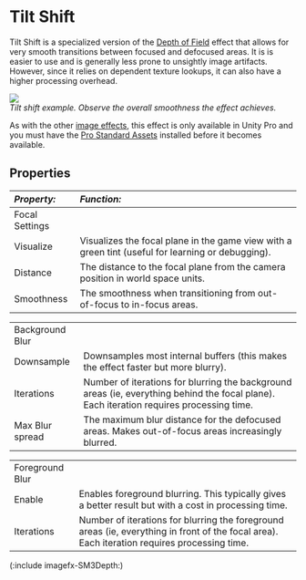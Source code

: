 Tilt Shift
==========


<span class=keyword>Tilt Shift</span> is a specialized version of the [Depth of Field](script-DepthOfField34.md) effect that allows for very smooth transitions between focused and defocused areas. It is is easier to use and is generally less prone to unsightly image artifacts. However, since it relies on dependent texture lookups, it can also have a higher processing overhead.


![](http://docwiki.hq.unity3d.com/uploads/Main/ImageEffects./TiltShift2.png)  
_Tilt shift example. Observe the overall smoothness the effect achieves._

As with the other [image effects](comp-ImageEffects.md), this effect is only available in Unity Pro and you must have the [Pro Standard Assets](HOWTO-InstallStandardAssets.md) installed before it becomes available.

Properties
----------


|**_Property:_** |**_Function:_** |
|:---|:---|
|<span class=component>Focal Settings</span> ||
|<span class=component>Visualize</span> |Visualizes the focal plane in the game view with a green tint (useful for learning or debugging). |
|<span class=component>Distance</span> |The distance to the focal plane from the camera position in world space units. |
|<span class=component>Smoothness</span> |The smoothness when transitioning from out-of-focus to in-focus areas. |


|    |    |
|:---|:---|
|<span class=component>Background Blur</span> ||
|<span class=component>Downsample</span> |Downsamples most internal buffers (this makes the effect faster but more blurry).|
|<span class=component>Iterations</span> |Number of iterations for blurring the background areas (ie, everything behind the focal plane). Each iteration requires processing time.|
|<span class=component>Max Blur spread</span> |The maximum blur distance for the defocused areas. Makes out-of-focus areas increasingly blurred. |


|    |    |
|:---|:---|
|<span class=component>Foreground Blur</span> ||
|<span class=component>Enable</span> |Enables foreground blurring. This typically gives a better result but with a cost in processing time.|
|<span class=component>Iterations</span> |Number of iterations for blurring the foreground areas (ie, everything in front of the focal area). Each iteration requires processing time.|


(:include imagefx-SM3Depth:)


